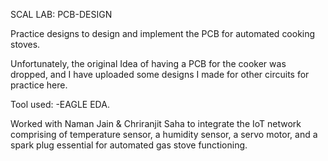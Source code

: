 SCAL LAB: PCB-DESIGN

Practice designs to design and implement the PCB for automated cooking stoves.

Unfortunately, the original Idea of having a PCB for the cooker was dropped, and I have uploaded some designs I made for other circuits for practice here.

Tool used: -EAGLE EDA.


Worked with Naman Jain & Chriranjit Saha to integrate the IoT network comprising of temperature sensor, a humidity sensor, a servo motor, and a spark plug essential for automated gas stove functioning.
